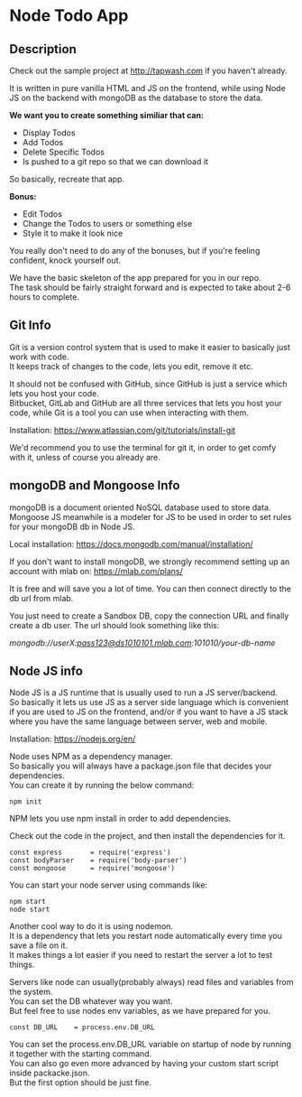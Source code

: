 
# Node Todo App

## Description

Check out the sample project at http://tapwash.com if you haven't already.

It is written in pure vanilla HTML and JS on the frontend, while using Node JS on the backend with mongoDB as the database to store the data.

**We want you to create something similiar that can:** 

* Display Todos
* Add Todos
* Delete Specific Todos
* Is pushed to a git repo so that we can download it

So basically, recreate that app.

**Bonus:** 

* Edit Todos
* Change the Todos to users or something else
* Style it to make it look nice

You really don't need to do any of the bonuses,
but if you're feeling confident, knock yourself out.

We have the basic skeleton of the app prepared for you in our repo.  
The task should be fairly straight forward and is expected to take
about 2-6 hours to complete.

## Git Info

Git is a version control system that is used to make it easier to
basically just work with code.  
It keeps track of changes to the code,
lets you edit, remove it etc.

It should not be confused with GitHub, since GitHub is just a service
which lets you host your code.  
Bitbucket, GitLab and GitHub are all three services that lets you host
your code, while Git is a tool you can use when interacting with them.

Installation: 
https://www.atlassian.com/git/tutorials/install-git

We'd recommend you to use the terminal for git it, in order 
to get comfy with it, unless of course you already are.

## mongoDB and Mongoose Info

mongoDB is a document oriented NoSQL database used to store data.  
Mongoose JS meanwhile is a modeler for JS to be used in order to set rules
for your mongoDB db in Node JS.

Local installation: 
https://docs.mongodb.com/manual/installation/

If you don't want to install mongoDB, we
strongly recommend setting up an account with mlab on: 
https://mlab.com/plans/

It is free and will save you a lot of time.
You can then connect directly to the db url from mlab.

You just need to create a Sandbox DB, copy the
connection URL and finally create a db user.
The url should look something like this: 

*mongodb://userX:pass123@ds1010101.mlab.com:101010/your-db-name*

## Node JS info

Node JS is a JS runtime that is usually used to run a JS server/backend.  
So basically it lets us use JS as a server side language which is
convenient if you are used to JS on the frontend, and/or if you want
to have a JS stack where you have the same language between 
server, web and mobile.

Installation: 
https://nodejs.org/en/

Node uses NPM as a dependency manager.  
So basically you will always have a package.json file
that decides your dependencies.  
You can create it by running the below command:

```
npm init
```

NPM lets you use npm install in order to
add dependencies.

Check out the code in the project, and then
install the dependencies for it.

```
const express       = require('express')
const bodyParser    = require('body-parser')
const mongoose      = require('mongoose')
```

You can start your node server using commands like:
```
npm start
node start
```

Another cool way to do it is using nodemon.  
It is a dependency that lets you restart node
automatically every time you save a file on it.  
It makes things a lot easier if you need
to restart the server a lot to test things.

Servers like node can usually(probably always) 
read files and variables from the system.  
You can set the DB whatever way you want.  
But feel free to use nodes env variables,
as we have prepared for you.

```
const DB_URL    = process.env.DB_URL
```

You can set the process.env.DB_URL variable
on startup of node by running it together
with the starting command.  
You can also go even more advanced by having 
your custom start script inside packacke.json.  
But the first option should be just fine.

